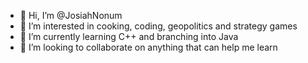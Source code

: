 - 👋 Hi, I’m @JosiahNonum
- 👀 I’m interested in cooking, coding, geopolitics and strategy games
- 🌱 I’m currently learning C++ and branching into Java
- 💞️ I’m looking to collaborate on anything that can help me learn


<!---
JosiahNonum/JosiahNonum is a ✨ special ✨ repository because its `README.md` (this file) appears on your GitHub profile.
You can click the Preview link to take a look at your changes.
--->
